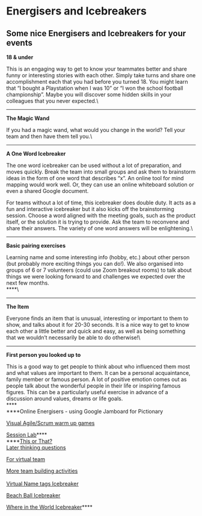 # Energisers and Icebreakers

## Some nice Energisers and Icebreakers for your events

**18 & under**

This is an engaging way to get to know your teammates better and share funny or interesting stories with each other. Simply take turns and share one accomplishment each that you had before you turned 18. You might learn that “I bought a Playstation when I was 10” or “I won the school football championship”. Maybe you will discover some hidden skills in your colleagues that you never expected.\
****

**The Magic Wand**

If you had a magic wand, what would you change in the world? Tell your team and then have them tell you.\
****

**A One Word Icebreaker**

The one word icebreaker can be used without a lot of preparation, and moves quickly. Break the team into small groups and ask them to brainstorm ideas in the form of one word that describes “x”. An online tool for mind mapping would work well. Or, they can use an online whiteboard solution or even a shared Google document.

For teams without a lot of time, this icebreaker does double duty. It acts as a fun and interactive icebreaker but it also kicks off the brainstorming session. Choose a word aligned with the meeting goals, such as the product itself, or the solution it is trying to provide. Ask the team to reconvene and share their answers. The variety of one word answers will be enlightening.\
****

**Basic pairing exercises**&#x20;

Learning name and some interesting info (hobby, etc.) about other person (but probably more exciting things you can do!). We also organised into groups of 6 or 7 volunteers (could use Zoom breakout rooms) to talk about things we were looking forward to and challenges we expected over the next few months.\
****\
****

**The Item**

Everyone finds an item that is unusual, interesting or important to them to show, and talks about it for 20-30 seconds. It is a nice way to get to know each other a little better and quick and easy, as well as being something that we wouldn’t necessarily be able to do otherwise!\
****

**First person you looked up to**

This is a good way to get people to think about who influenced them most and what values are important to them. It can be a personal acquaintance, family member or famous person. A lot of positive emotion comes out as people talk about the wonderful people in their life or inspiring famous figures. This can be a particularly useful exercise in advance of a discussion around values, dreams or life goals.\
****\
****Online Energisers - using Google Jamboard for Pictionary

[Visual Agile/Scrum warm up games](https://teamfirstdevelopment.com/warm-ups/)

[Session Lab](https://www.sessionlab.com/library/energiser)****\
****[This or That?](https://docs.google.com/presentation/d/1Q1KtUNuUKqij5kemrdAOGRUNPFOuN1FH036LKajo66g/edit?usp=sharing)\
[Later thinking questions](https://blog.udemy.com/lateral-thinking-questions/)

[For virtual team](https://www.collaborationsuperpowers.com/44-icebreakers-for-virtual-teams/)

[More team building activities](https://www.hotjar.com/blog/virtual-team-building-activities/)[\
\
](https://www.hotjar.com/blog/virtual-team-building-activities/)[Virtual Name tags Icebreaker ](https://sites.google.com/site/adultonlineteachingstrategies/virtualicebreakers/virtual-name-tags---not-done)&#x20;

[Beach Ball Icebreaker](https://sites.google.com/site/adultonlineteachingstrategies/virtualicebreakers/beach-ball-icebreaker---not-done)&#x20;

[Where in the World Icebreaker](https://sites.google.com/site/adultonlineteachingstrategies/virtualicebreakers/where-in-the-world---not-done)****
